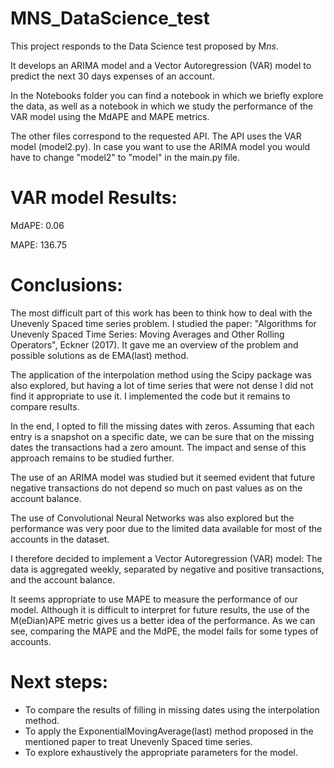 # MNS_DataScience_test
This project responds to the Data Science test proposed by M*ns*.

It develops an ARIMA model and a Vector Autoregression (VAR) model to predict the next 30 days expenses of an account.

In the Notebooks folder you can find a notebook in which we briefly explore the data, as well as a notebook in which we study the performance of the VAR model using the MdAPE and MAPE metrics.

The other files correspond to the requested API. The API uses the VAR model (model2.py). In case you want to use the ARIMA model you would have to change "model2" to "model" in the main.py file.

# VAR model Results:
MdAPE:  0.06

MAPE:  136.75

# Conclusions:

The most difficult part of this work has been to think how to deal with the Unevenly Spaced time series problem. I studied the paper: "Algorithms for Unevenly Spaced Time Series: Moving Averages and Other Rolling Operators", Eckner (2017). It gave me an overview of the problem and possible solutions as de EMA(last) method.

The application of the interpolation method using the Scipy package was also explored, but having a lot of time series that were not dense I did not find it appropriate to use it. I implemented the code but it remains to compare results.

In the end, I opted to fill the missing dates with zeros. Assuming that each entry is a snapshot on a specific date, we can be sure that on the missing dates the transactions had a zero amount. The impact and sense of this approach remains to be studied further.

The use of an ARIMA model was studied but it seemed evident that future negative transactions do not depend so much on past values as on the account balance.

The use of Convolutional Neural Networks was also explored but the performance was very poor due to the limited data available for most of the accounts in the dataset.

I therefore decided to implement a Vector Autoregression (VAR) model: 
The data is aggregated weekly, separated by negative and positive transactions, and the account balance.

It seems appropriate to use MAPE to measure the performance of our model. Although it is difficult to interpret for future results, the use of the M(eDian)APE metric gives us a better idea of the performance. As we can see, comparing the MAPE and the MdPE, the model fails for some types of accounts.

# Next steps:
- To compare the results of filling in missing dates using the interpolation method.
- To apply the ExponentialMovingAverage(last) method proposed in the mentioned paper to treat Unevenly Spaced time series.
- To explore exhaustively the appropriate parameters for the model.
